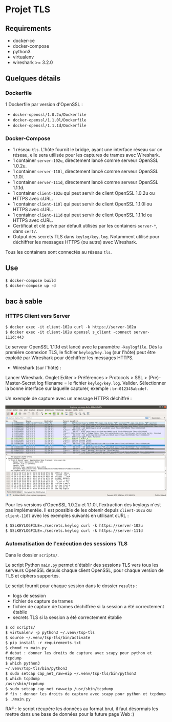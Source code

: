 # Projet TLS

## Requirements

- docker-ce
- docker-compose
- python3
- virtualenv
- wireshark >= 3.2.0

## Quelques détails

### Dockerfile

1 Dockerfile par version d'OpenSSL :
- `docker-openssl/1.0.2u/Dockerfile`
- `docker-openssl/1.1.0l/Dockerfile`
- `docker-openssl/1.1.1d/Dockerfile`

### Docker-Compose

- 1 réseau `tls`. L'hôte fournit le bridge, ayant une interface réseau sur ce réseau, elle sera utilisée pour les captures de trames avec Wireshark.
- 1 container `server-102u`, directement lancé comme serveur OpenSSL 1.0.2u.
- 1 container `server-110l`, directement lancé comme serveur OpenSSL 1.1.0l.
- 1 container `server-111d`, directement lancé comme serveur OpenSSL 1.1.1d.
- 1 container `client-102u` qui peut servir de client OpenSSL 1.0.2u ou HTTPS avec cURL.
- 1 container `client-110l` qui peut servir de client OpenSSL 1.1.0l ou HTTPS avec cURL.
- 1 container `client-111d` qui peut servir de client OpenSSL 1.1.1d ou HTTPS avec cURL.
- Certificat et clé privé par défault utilisés par les containers `server-*`, dans `cert/`.
- Output des secrets TLS dans `keylog/key.log`. Notamment utilisé pour déchiffrer les messages HTTPS (ou autre) avec Wireshark.

Tous les containers sont connectés au réseau `tls`.

## Use

```
$ docker-compose build
$ docker-compose up -d
```

## bac à sable

### HTTPS Client vers Server

```
$ docker exec -it client-102u curl -k https://server-102u
$ docker exec -it client-102u openssl s_client -connect server-111d:443
```

Le serveur OpenSSL 1.1.1d est lancé avec le paramètre `-keylogfile`. Dès la première connexion TLS, le fichier `keylog/key.log` (sur l'hôte) peut être exploité par Wireshark pour déchiffrer les messages HTTPS.

- Wireshark (sur l'hôte) :

Lancer Wireshark. Onglet Editer > Préférences > Protocols > SSL > (Pre)-Master-Secret log filename = le fichier `keylog/key.log`. Valider. Sélectionner la bonne interface sur laquelle capturer, exemple : `br-012345abcdef`.

Un exemple de capture avec un message HTTPS déchiffré :

![HTTPS déchiffré](img/wireshark_https_dechiffre.png)

Pour les versions d'OpenSSL 1.0.2u et 1.1.0l, l'extraction des keylogs n'est pas implémentée. Il est possible de les obtenir depuis `client-102u` ou `client-110l` avec les exemples suivants en utilisant cURL :

```
$ SSLKEYLOGFILE=./secrets.keylog curl -k https://server-102u
$ SSLKEYLOGFILE=./secrets.keylog curl -k https://server-111d
```

### Automatisation de l'exécution des sessions TLS

Dans le dossier `scripts/`.

Le script Python `main.py` permet d'établir des sessions TLS vers tous les serveurs OpenSSL depuis chaque client OpenSSL, pour chaque version de TLS et ciphers supportés.

Le script fournit pour chaque session dans le dossier `results` :
- logs de session
- fichier de capture de trames
- fichier de capture de trames déchiffrée si la session a été correctement établie
- secrets TLS si la session a été correctement établie

```
$ cd scripts/
$ virtualenv -p python3 ~/.venv/tsp-tls
$ source ~/.venv/tsp-tls/bin/activate
$ pip install -r requirements.txt
$ chmod +x main.py
# debut : donner les droits de capture avec scapy pour python et tcpdump
$ which python3
~/.venv/tsp-tls/bin/python3
$ sudo setcap cap_net_raw=eip ~/.venv/tsp-tls/bin/python3
$ which tcpdump
/usr/sbin/tcpdump
$ sudo setcap cap_net_raw=eip /usr/sbin/tcpdump
# fin : donner les droits de capture avec scapy pour python et tcpdump
$ ./main.py
```

RAF : le script récupère les données au format brut, il faut désormais les mettre dans une base de données pour la future page Web :)